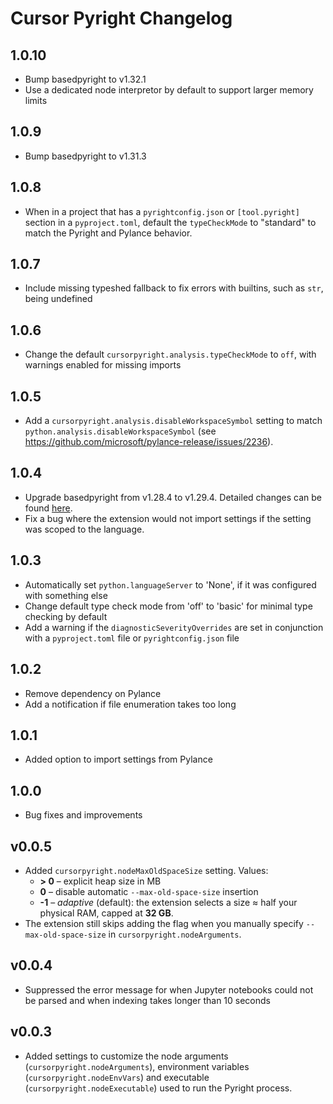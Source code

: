 # Cursor Pyright Changelog

## 1.0.10

-   Bump basedpyright to v1.32.1
-   Use a dedicated node interpretor by default to support larger memory limits

## 1.0.9

-   Bump basedpyright to v1.31.3

## 1.0.8

-   When in a project that has a `pyrightconfig.json` or `[tool.pyright]` section in a `pyproject.toml`, default the `typeCheckMode` to "standard" to match the Pyright and Pylance behavior.

## 1.0.7

-   Include missing typeshed fallback to fix errors with builtins, such as `str`, being undefined

## 1.0.6

-   Change the default `cursorpyright.analysis.typeCheckMode` to `off`, with warnings enabled for missing imports

## 1.0.5

-   Add a `cursorpyright.analysis.disableWorkspaceSymbol` setting to match `python.analysis.disableWorkspaceSymbol` (see https://github.com/microsoft/pylance-release/issues/2236).

## 1.0.4

-   Upgrade basedpyright from v1.28.4 to v1.29.4. Detailed changes can be found [here](https://github.com/DetachHead/basedpyright/releases).
-   Fix a bug where the extension would not import settings if the setting was scoped to the language.

## 1.0.3

-   Automatically set `python.languageServer` to 'None', if it was configured with something else
-   Change default type check mode from 'off' to 'basic' for minimal type checking by default
-   Add a warning if the `diagnosticSeverityOverrides` are set in conjunction with a `pyproject.toml` file or `pyrightconfig.json` file

## 1.0.2

-   Remove dependency on Pylance
-   Add a notification if file enumeration takes too long

## 1.0.1

-   Added option to import settings from Pylance

## 1.0.0

-   Bug fixes and improvements

## v0.0.5

-   Added `cursorpyright.nodeMaxOldSpaceSize` setting. Values:
    -   **> 0** – explicit heap size in MB
    -   **0** – disable automatic `--max-old-space-size` insertion
    -   **-1** – _adaptive_ (default): the extension selects a size ≈ half your physical RAM, capped at **32 GB**.
-   The extension still skips adding the flag when you manually specify `--max-old-space-size` in `cursorpyright.nodeArguments`.

## v0.0.4

-   Suppressed the error message for when Jupyter notebooks could not be parsed and when indexing takes longer than 10 seconds

## v0.0.3

-   Added settings to customize the node arguments (`cursorpyright.nodeArguments`), environment variables (`cursorpyright.nodeEnvVars`) and executable (`cursorpyright.nodeExecutable`) used to run the Pyright process.
